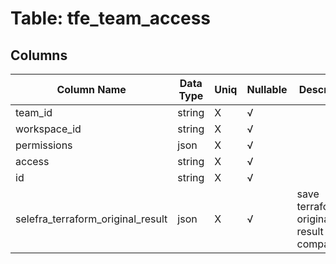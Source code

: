 # Table: tfe_team_access

## Columns 

|  Column Name   |  Data Type  | Uniq | Nullable | Description | 
|  ----  | ----  | ----  | ----  | ---- | 
| team_id | string | X | √ |  | 
| workspace_id | string | X | √ |  | 
| permissions | json | X | √ |  | 
| access | string | X | √ |  | 
| id | string | X | √ |  | 
| selefra_terraform_original_result | json | X | √ | save terraform original result for compatibility | 


